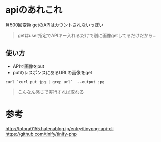 # apiのあれこれ
月500回変換
getのAPIはカウントされないっぽい
> getはuser指定でAPIキー入れるだけで別に画像getしてるだけだから…

## 使い方
- APIで画像をput
- putのレスポンスにあるURLの画像をget

```
curl `curl put jpg | grep url`  --output jpg
```
> こんなん感じで実行すれば取れる

# 参考
http://totora0155.hatenablog.jp/entry/tinypng-api-cli
https://github.com/tinify/tinify-php

